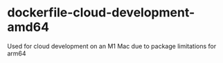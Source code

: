 # dockerfile-cloud-development-amd64
Used for cloud development on an M1 Mac due to package limitations for arm64
